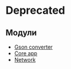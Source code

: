 # Deprecated

## Модули

- [Gson converter](converter-gson)
- [Core app](core-app)
- [Network](network)
